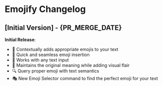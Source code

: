 # Emojify Changelog

## [Initial Version] - {PR_MERGE_DATE}

**Initial Release**:

- 🎯 Contextually adds appropriate emojis to your text
- 🔄 Quick and seamless emoji insertion
- 📝 Works with any text input
- 🎨 Maintains the original meaning while adding visual flair
- 🔍 Query proper emoji with text semantics
- 🎭 New Emoji Selector command to find the perfect emoji for your text
